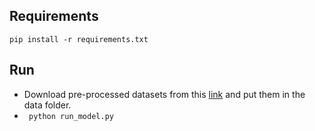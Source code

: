 
## Requirements
`pip install -r requirements.txt`

## Run
- Download pre-processed datasets from this [link](https://drive.google.com/drive/folders/13i1hW6PT7W698ZCxjFvARznxYk8RtCA0?usp=sharing) and put them in the data folder.
- ` python run_model.py`

